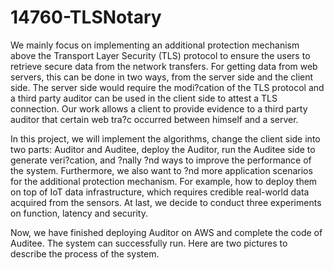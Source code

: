 # 14760-TLSNotary

We mainly focus on implementing an additional protection mechanism above the Transport Layer Security (TLS) protocol to ensure the users to retrieve secure data from the network transfers. For getting data from web servers, this can be done in two ways, from the server side and the client side. The server side would require the modi?cation of the TLS protocol and a third party auditor can be used in the client side to attest a TLS connection. Our work allows a client to provide evidence to a third party auditor that certain web tra?c occurred between himself and a server. 

In this project, we will implement the algorithms, change the client side into two parts: Auditor and Auditee, deploy the Auditor, run the Auditee side to generate veri?cation, and ?nally ?nd ways to improve the performance of the system. Furthermore, we also want to ?nd more application scenarios for the additional protection mechanism. For example, how to deploy them on top of IoT data infrastructure, which requires credible real-world data acquired from the sensors. At last, we decide to conduct three experiments on function, latency and security. 

Now, we have finished deploying Auditor on AWS and complete the code of Auditee. The system can successfully run. Here are two pictures to describe the process of the system. 

